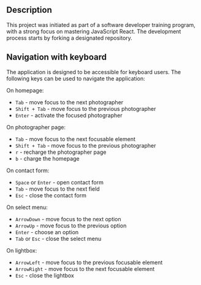 ## Description

This project was initiated as part of a software developer training program, with a strong focus on mastering JavaScript React.
The development process starts by forking a designated repository.

## Navigation with keyboard

The application is designed to be accessible for keyboard users.
The following keys can be used to navigate the application:

On homepage:
- `Tab` - move focus to the next photographer
- `Shift + Tab` - move focus to the previous photographer
- `Enter` - activate the focused photographer

On photographer page:
- `Tab` - move focus to the next focusable element
- `Shift + Tab` - move focus to the previous photographer
- `r` - recharge the photographer page
- `b` - charge the homepage

On contact form:
- `Space` or `Enter` - open contact form
- `Tab` - move focus to the next field
- `Esc` - close the contact form

On select menu:
- `ArrowDown` - move focus to the next option
- `ArrowUp` - move focus to the previous option
- `Enter` - choose an option
- `Tab` or `Esc` - close the select menu

On lightbox:
- `ArrowLeft` - move focus to the previous focusable element
- `ArrowRight` - move focus to the next focusable element
- `Esc` - close the lightbox